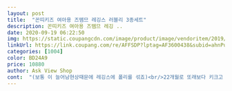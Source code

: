 ```yaml
---
layout: post 
title:  "꼰띠키즈 여아용 즈뗌므 레깅스 러블리 3종세트" 
description: 꼰띠키즈 여아용 즈뗌므 레깅 ..
date: 2020-09-19 06:22:50 
img: https://static.coupangcdn.com/image/product/image/vendoritem/2019/09/19/5137565216/cd0f9da9-1912-4dfe-a1a7-dd68639b440c.jpg 
linkUrl: https://link.coupang.com/re/AFFSDP?lptag=AF3600438&subid=ahnPublicAsk&pageKey=267792030&itemId=839742775&vendorItemId=5137565216&traceid=V0-113-b48dc5f663e74a61 
categories: [1004] 
color: BD24A9 
price: 10880 
author: Ask View Shop 
cont:  "(보통 이 늘어남현상때문에 레깅스에 폴리를 섞죠)<br/>22개월로 또래보다 키크고 덩치큰 아기입니다<br/>33개월 95센치 13.<br/>5키로 여아 7호 예쁘게 잘맞아요.<br/><br/><br/>걍 예뻐요<br/>그 바지를 가을바지라 칭한다면 ㅋ<br/>그 옷보다 이번 바지가 조금 더 아주 조금 도 도톰해요<br/>그냥 일반 레깅스처럼 늘어남현상이 없는거같아요.<br/><br/>그냥 입어도 OK<br/>근데 이 레깅스는 얇지않고 도톰해서 그런지 늘어나지 않아요.<br/><br/>길이가 아주 살짝 길어서 3센치정도 접어 입혔어요.<br/><br/>꼭 면100 만 입혀야해요.<br/><br/>당장 샀죠.<br/> 딱달라붙게 핏이 되지않을거는 알고 샀어요.<br/><br/>두번 사세요.<br/> 등원바지는 깔별로 다다익선입니다 ㅎ<br/>또 구매할 의향 100%.<br/> 여기 옷 괜찮네요<br/>또 사려구요.<br/> 면100 레깅스 많이 만들어주세요!<br/>레깅스는 스판성때문에 폴리가 섞이다보니<br/>면100이 거의없는데 세상에나 이게 면100 레깅스인거 있죠!<br/>면츄리닝바지 입으면 무릎늘어나는거처럼 되야 맞거든요.<br/><br/>몸무게 13.<br/>6kg 튼튼한 여아 ㅎ<br/>배도 쪼이지 않아서 아이가 너무 편해해요.<br/><br/>생각보다 조금 두꺼워요 겨울입기 얇지만  조금더 있다 입기는 괜찮을거 같아요  신축성 좋고 예뻐요<br/>암튼 이바지 아주 마음에 듭니당!<br/>우리아가는 면 아니면 두드러기가 나는 예민한 피부라<br/>이 레깅스는 입혀도 두드러기가 안나는걸보니<br/>이 바지는 초겨울 바지라 칭하겠어요 ㅋㅋㅋㅋㅋㅋ<br/>인생탬을 찾았네요.<br/><br/>저는 너무너무 만족해요.<br/> 일단 핏이 예쁘거든요.<br/><br/>접어 입어도 OK<br/>진짜로 면100이 맞는거같아요.<br/><br/>최근에 가을 바지하나 샀는데<br/>치마랑 입어도 예쁘네요<br/>키 90cm<br/>폴리2프로 섞인거 한번 입혔다가 두드러기났었는데<br/>폴리가 섞이지 않았고 진짜 면100이라면<br/>폴리섞인 스판성 있는 레깅스랑 비교하면 안되겠지만<br/>허리고무줄도 딴딴하지 않고 늘어나는 고무줄이라<br/>" 
---
```

